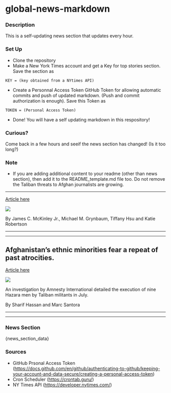 # global-news-markdown

### Description 
This is a self-updating news section that updates every hour.

### Set Up 
* Clone the repository
* Make a New York Times account and get a Key for top stories section. Save the section as 
 ```
 KEY = (key obtained from a NYtimes API)
 ```
*  Create a Personnal Access Token GitHub Token for allowing automatic commits and push of updated markdown. (Push and commit authorization is enough). Save this Token as 
```
TOKEN = (Personal Access Token)
```
* Done! You will have a self updating markdown in this respository!

### Curious?
Come back in a few hours and seeif the news section has changed! (Is it too long?)

### Note
* If you are adding additional content to your readme (other than news section), then add it to the README_template.md file too. Do not remove the Taliban threats to Afghan journalists are growing.
--------------------------------------------------

[Article here](https://www.nytimes.com/2021/08/20/world/asia/taliban-threats-to-afghan-journalists-are-growing.html)

[![](https://static01.nyt.com/images/2021/08/20/world/20afghanistan-briefing-journalist-hunt/merlin_193375101_0bb465a8-b4b2-4b36-ac3a-01762241c5e1-superJumbo.jpg)](https://www.nytimes.com/2021/08/20/world/asia/taliban-threats-to-afghan-journalists-are-growing.html)

By James C. McKinley Jr., Michael M. Grynbaum, Tiffany Hsu and Katie Robertson

* * *

* * *

Afghanistan’s ethnic minorities fear a repeat of past atrocities.
-----------------------------------------------------------------

[Article here](https://www.nytimes.com/2021/08/20/world/asia/afghanistan-taliban-hazara.html)

[![](https://static01.nyt.com/images/2021/08/20/world/20afghanistan-briefing-Hazara-massacre/merlin_193436145_f3630f8c-a666-40b7-831c-daedbfc8f026-superJumbo.jpg)](https://www.nytimes.com/2021/08/20/world/asia/afghanistan-taliban-hazara.html)

An investigation by Amnesty International detailed the execution of nine Hazara men by Taliban militants in July.

By Sharif Hassan and Marc Santora

* * *

* * *

### News Section 
{news_section_data}


### Sources 
* GitHub Prsonal Access Token (https://docs.github.com/en/github/authenticating-to-github/keeping-your-account-and-data-secure/creating-a-personal-access-token)
* Cron Scheduler (https://crontab.guru/)
* NY Times API (https://developer.nytimes.com/)
